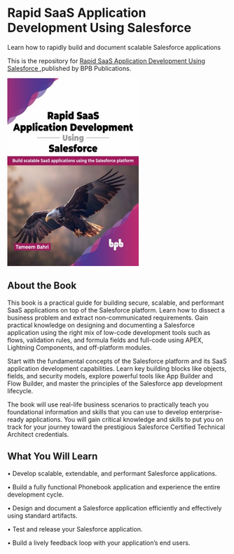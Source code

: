 # Rapid SaaS Application Development Using Salesforce

Learn how to rapidly build and document scalable Salesforce applications

This is the repository for [Rapid SaaS Application Development Using Salesforce
](https://bpbonline.com/products/rapid-saas-application-development-using-salesforce?variant=43084709298376),published by BPB Publications.

<img src="9789355519009.jpg">

## About the Book
This book is a practical guide for building secure, scalable, and performant SaaS applications on top of the Salesforce platform. Learn how to dissect a business problem and extract non-communicated requirements. Gain practical knowledge on designing and documenting a Salesforce application using the right mix of low-code development tools such as flows, validation rules, and formula fields and full-code using APEX, Lightning Components, and off-platform modules.

Start with the fundamental concepts of the Salesforce platform and its SaaS application development capabilities. Learn key building blocks like objects, fields, and security models, explore powerful tools like App Builder and Flow Builder, and master the principles of the Salesforce app development lifecycle.

The book will use real-life business scenarios to practically teach you foundational information and skills that you can use to develop enterprise-ready applications. You will gain critical knowledge and skills to put you on track for your journey toward the prestigious Salesforce Certified Technical Architect credentials.

## What You Will Learn
• Develop scalable, extendable, and performant Salesforce applications. 

• Build a fully functional Phonebook application and experience the entire development cycle.

• Design and document a Salesforce application efficiently and effectively using standard artifacts.

• Test and release your Salesforce application.

• Build a lively feedback loop with your application’s end users.
